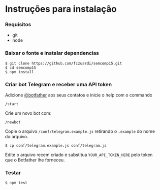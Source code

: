 Instruções para instalação
==========================

### Requisitos
- git
- node

### Baixar o fonte e instalar dependencias

    $ git clone https://github.com/fczuardi/semcomp15.git
    $ cd semcomp15
    $ npm install

### Criar bot Telegram e receber uma API token

Adicione [@botfather][botfather] aos seus contatos e inicie o help com o commando

    /start

Crie um novo bot com:

    /newbot

Copie o arquivo ```/conf/telegram.example.js``` retirando o ```.example``` do nome do arquivo.

    $ cp conf/telegram.example.js conf/telegram.js
    
Edite o arquivo recem criado e substitua ```YOUR_API_TOKEN_HERE``` pelo token que o Botfather lhe forneceu.

### Testar

    $ npm test


[botfather]:https://telegram.me/botfather